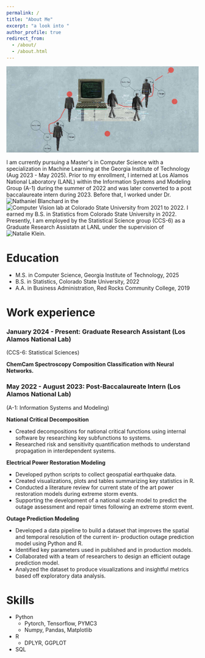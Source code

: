 ```yaml
---
permalink: /
title: "About Me"
excerpt: "a look into "
author_profile: true
redirect_from: 
  - /about/
  - /about.html
---
```


![Banner](/images/banner.png)

I am currently pursuing a Master's in Computer Science with a specialization in Machine Learning at the Georgia Institute of Technology (Aug 2023 - May 2025). Prior to my enrollment, I interned at Los Alamos National Laboratory (LANL) within the Information Systems and Modeling Group (A-1) during the summer of 2022 and was later converted to a post baccalaureate intern during 2023. Before that, I worked under Dr. ![Nathaniel Blanchard](https://sites.google.com/view/nathanieltblanchard) in the ![Computer Vision lab at Colorado State University](https://csu-computer-vision-lab.squarespace.com/) from 2021 to 2022. I earned my B.S. in Statistics from Colorado State University in 2022. Presently, I am employed by the Statistical Science group (CCS-6) as a Graduate Research Assistatn at LANL under the supervision of ![Natalie Klein](https://scholar.google.com/citations?user=VlHLqU0AAAAJ&hl=en).

# Education
* M.S. in Computer Science, Georgia Institute of Technology, 2025
* B.S. in Statistics, Colorado State University, 2022
* A.A. in Business Administration, Red Rocks Community College, 2019

# Work experience
### January 2024 - Present: Graduate Research Assistant (Los Alamos National Lab)
(CCS-6: Statistical Sciences)

**ChemCam Spectroscopy Composition Classification with Neural Networks.** 


### May 2022 - August 2023: Post-Baccalaureate Intern (Los Alamos National Lab)
(A-1: Information Systems and Modeling)

**National Critical Decomposition**
  * Created decompositions for national critical functions using internal software by researching key subfunctions to systems.
  * Researched risk and sensitivity quantification methods to understand propagation in interdependent systems.

**Electrical Power Restoration Modeling**
  * Developed python scripts to collect geospatial earthquake data.
  * Created visualizations, plots and tables summarizing key statistics in R.
  * Conducted a literature review for current state of the art power restoration models during extreme storm events.
  * Supporting the development of a national scale model to predict the outage assessment and repair times following an extreme storm event.

**Outage Prediction Modeling**
  * Developed a data pipeline to build a dataset that improves the spatial and temporal resolution of the current in- production outage prediction model using Python and R.
  * Identified key parameters used in published and in production models.
  * Collaborated with a team of researchers to design an efficient outage prediction model.
  * Analyzed the dataset to produce visualizations and insightful metrics based off exploratory data analysis.
  
# Skills
* Python
  * Pytorch, Tensorflow, PYMC3
  * Numpy, Pandas, Matplotlib
* R
  * DPLYR, GGPLOT
* SQL
